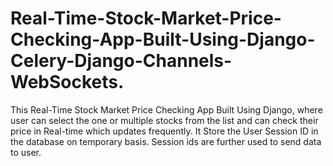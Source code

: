 # Real-Time-Stock-Market-Price-Checking-App-Built-Using-Django-Celery-Django-Channels-WebSockets.
This Real-Time Stock Market Price Checking App Built Using Django, where user can select the one or multiple stocks from the list and can check their price in Real-time which updates frequently. It Store the User Session ID in the database on temporary basis. Session ids are further used to send data to user.
